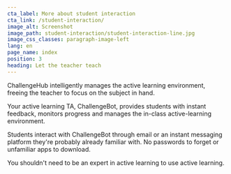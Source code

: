 ```yaml
---
cta_label: More about student interaction
cta_link: /student-interaction/
image_alt: Screenshot
image_path: student-interaction/student-interaction-line.jpg
image_css_classes: paragraph-image-left
lang: en
page_name: index
position: 3
heading: Let the teacher teach
---
```


ChallengeHub intelligently manages the active learning environment, freeing the teacher to focus on the subject in hand.

Your active learning TA, ChallengeBot, provides students with instant feedback, monitors progress and manages the in-class active-learning environment.

Students interact with ChallengeBot through email or an instant messaging platform they're probably already familiar with. No passwords to forget or unfamiliar apps to download.

You shouldn't need to be an expert in active learning to use active learning.

